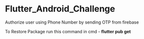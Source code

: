 # Flutter_Android_Challenge
 Authorize user using Phone Number by sending OTP from firebase
 
 To Restore Package run this command in cmd - **flutter pub get**
